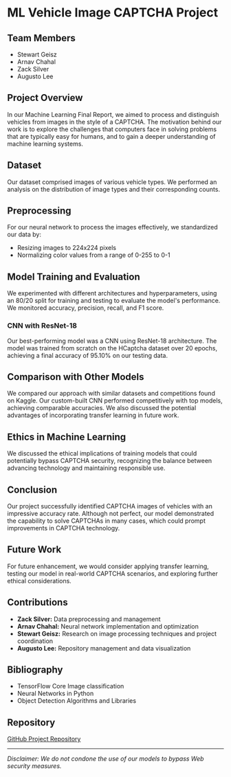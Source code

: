 # ML Vehicle Image CAPTCHA Project


## Team Members
- Stewart Geisz
- Arnav Chahal
- Zack Silver
- Augusto Lee

## Project Overview
In our Machine Learning Final Report, we aimed to process and distinguish vehicles from images in the style of a CAPTCHA. The motivation behind our work is to explore the challenges that computers face in solving problems that are typically easy for humans, and to gain a deeper understanding of machine learning systems.

## Dataset
Our dataset comprised images of various vehicle types. We performed an analysis on the distribution of image types and their corresponding counts.


## Preprocessing
For our neural network to process the images effectively, we standardized our data by:
- Resizing images to 224x224 pixels
- Normalizing color values from a range of 0-255 to 0-1

## Model Training and Evaluation
We experimented with different architectures and hyperparameters, using an 80/20 split for training and testing to evaluate the model's performance. We monitored accuracy, precision, recall, and F1 score.

### CNN with ResNet-18
Our best-performing model was a CNN using ResNet-18 architecture. The model was trained from scratch on the HCaptcha dataset over 20 epochs, achieving a final accuracy of 95.10% on our testing data.


## Comparison with Other Models
We compared our approach with similar datasets and competitions found on Kaggle. Our custom-built CNN performed competitively with top models, achieving comparable accuracies. We also discussed the potential advantages of incorporating transfer learning in future work.

## Ethics in Machine Learning
We discussed the ethical implications of training models that could potentially bypass CAPTCHA security, recognizing the balance between advancing technology and maintaining responsible use.

## Conclusion
Our project successfully identified CAPTCHA images of vehicles with an impressive accuracy rate. Although not perfect, our model demonstrated the capability to solve CAPTCHAs in many cases, which could prompt improvements in CAPTCHA technology.

## Future Work
For future enhancement, we would consider applying transfer learning, testing our model in real-world CAPTCHA scenarios, and exploring further ethical considerations.

## Contributions
- **Zack Silver:** Data preprocessing and management
- **Arnav Chahal:** Neural network implementation and optimization
- **Stewart Geisz:** Research on image processing techniques and project coordination
- **Augusto Lee:** Repository management and data visualization

## Bibliography
- TensorFlow Core Image classification
- Neural Networks in Python
- Object Detection Algorithms and Libraries

## Repository
[GitHub Project Repository](https://github.com/gutoleeofficial/mlvehicleproject)

---

_Disclaimer: We do not condone the use of our models to bypass Web security measures._

